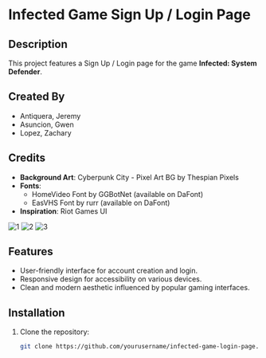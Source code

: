 # Infected Game Sign Up / Login Page

## Description
This project features a Sign Up / Login page for the game **Infected: System Defender**.

## Created By
- Antiquera, Jeremy
- Asuncion, Gwen
- Lopez, Zachary

## Credits
- **Background Art**: Cyberpunk City - Pixel Art BG by Thespian Pixels
- **Fonts**: 
  - HomeVideo Font by GGBotNet (available on DaFont)
  - EasVHS Font by rurr (available on DaFont)
- **Inspiration**: Riot Games UI

![1](https://github.com/user-attachments/assets/48b1cc9d-ab78-471a-9b3d-afecbd4ba724)
![2](https://github.com/user-attachments/assets/0dc8a4bc-27e2-4279-9d25-373923dd7391)
![3](https://github.com/user-attachments/assets/e1716052-ee68-4151-a075-4a39bc809f46)

## Features
- User-friendly interface for account creation and login.
- Responsive design for accessibility on various devices.
- Clean and modern aesthetic influenced by popular gaming interfaces.

## Installation
1. Clone the repository:
   ```bash
   git clone https://github.com/yourusername/infected-game-login-page.git
